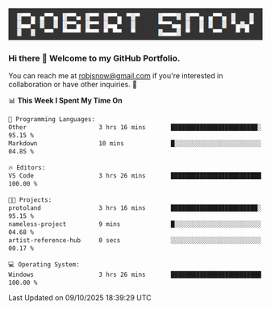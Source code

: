 <img alt="myname" src="assets/name.png" />

### Hi there 👋 Welcome to my GitHub Portfolio.
You can reach me at robjsnow@gmail.com if you're interested in collaboration or have other inquiries.  :briefcase:



<!--START_SECTION:waka-->
📊 **This Week I Spent My Time On** 

```text
💬 Programming Languages: 
Other                    3 hrs 16 mins       ████████████████████████░   95.15 % 
Markdown                 10 mins             █░░░░░░░░░░░░░░░░░░░░░░░░   04.85 % 

🔥 Editors: 
VS Code                  3 hrs 26 mins       █████████████████████████   100.00 % 

🐱‍💻 Projects: 
protoland                3 hrs 16 mins       ████████████████████████░   95.15 % 
nameless-project         9 mins              █░░░░░░░░░░░░░░░░░░░░░░░░   04.68 % 
artist-reference-hub     0 secs              ░░░░░░░░░░░░░░░░░░░░░░░░░   00.17 % 

💻 Operating System: 
Windows                  3 hrs 26 mins       █████████████████████████   100.00 % 
```


 Last Updated on 09/10/2025 18:39:29 UTC
<!--END_SECTION:waka-->

<!--
**robjsnow/robjsnow** is a ✨ _special_ ✨ repository because its `README.md` (this file) appears on your GitHub profile.

Here are some ideas to get you started:

- 🔭 I’m currently working on ...
- 🌱 I’m currently learning ...
- 👯 I’m looking to collaborate on ...
- 🤔 I’m looking for help with ...
- 💬 Ask me about ...
- 📫 How to reach me: ...
- 😄 Pronouns: ...
- ⚡ Fun fact: ...
-->

